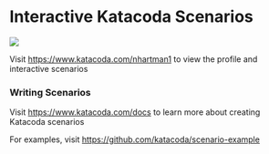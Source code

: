 # Interactive Katacoda Scenarios

[![](http://shields.katacoda.com/katacoda/nhartman1/count.svg)](https://www.katacoda.com/nhartman1 "Get your profile on Katacoda.com")

Visit https://www.katacoda.com/nhartman1 to view the profile and interactive scenarios

### Writing Scenarios
Visit https://www.katacoda.com/docs to learn more about creating Katacoda scenarios

For examples, visit https://github.com/katacoda/scenario-example
